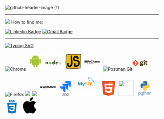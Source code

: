 
![github-header-image (1)](https://user-images.githubusercontent.com/125944293/222014371-0c7f1aff-4383-4c2f-bbfc-b6c50eb342c7.png)

____
<img src="https://user-images.githubusercontent.com/125944293/222006218-834e20bd-2f17-4d57-85df-b348cdec41f9.gif" width="70"/> How to find me:<div id="badges">
  
[![Linkedin Badge](https://img.shields.io/badge/-Olesia_Nikolaenko-blue?style=flat-square&logo=Linkedin&logoColor=white&link=https://https://www.linkedin.com/in/olesia-nikolaenko/)](https://www.linkedin.com/in/olesia-nikolaenko/)        [![Gmail Badge](https://img.shields.io/badge/-evavictorn@gmail.com-c14438?style=flat-square&logo=Gmail&logoColor=white&link=mailto:evavictorn@gmail.com)](mailto:evavictorn@gmail.com)
____

<a align="center" href="https://git.io/typing-svg"><img src="https://readme-typing-svg.demolab.com?font=IBM+Plex+Sans&weight=700&size=28&duration=1800&pause=3000&color=0E85F7&background=6ECF4200&center=true&vCenter=true&multiline=true&width=600&height=53&lines=🛠+Technologies+and+tools+I'm+working+with:" alt="Typing SVG" /></a> 
</div>

<img src="https://media.giphy.com/media/m3DAD130BjRYNisG0P/giphy.gif" title="Chrome" alt="Chrome" width="50" height="50"/>                              <img src="https://github.com/devicons/devicon/blob/master/icons/android/android-original-wordmark.svg" title="Android" alt="Android" width="55"/>       <img src="https://github.com/devicons/devicon/blob/master/icons/nodejs/nodejs-original-wordmark.svg" title="NodeJS" alt="NodeJS" width="55" height="55"/>&nbsp;
<img src="https://raw.githubusercontent.com/MaruanBO/MaruanBO/master/assets/javascript.gif" title="JS" alt="JS" width="60"/>                            <img src="https://github.com/devicons/devicon/blob/master/icons/pycharm/pycharm-original-wordmark.svg" title="PyCharm" alt="PyCharm" width="55"/>&nbsp;
<img src="https://camo.githubusercontent.com/93b32389bf746009ca2370de7fe06c3b5146f4c99d99df65994f9ced0ba41685/68747470733a2f2f7777772e766563746f726c6f676f2e7a6f6e652f6c6f676f732f676574706f73746d616e2f676574706f73746d616e2d69636f6e2e737667" title="Postman" alt="Postman" width="50" height="50"/>               Git<img src="https://raw.githubusercontent.com/github/explore/80688e429a7d4ef2fca1e82350fe8e3517d3494d/topics/git/git.png" width="50" height="50" />&nbsp; &nbsp; &nbsp; &nbsp;
<img src="https://media.giphy.com/media/3o7qE1182TDor4jIiI/giphy.gif" title="Firefox" alt="Firefox" width="70" height="50"/> 
<img src="https://cdn.jsdelivr.net/gh/devicons/devicon/icons/safari/safari-original.svg" width="45"/>&nbsp; 
<img src="https://cdn.jsdelivr.net/gh/devicons/devicon/icons/slack/slack-original.svg" width="45"/>&nbsp;
<img src="https://github.com/devicons/devicon/blob/master/icons/webstorm/webstorm-original-wordmark.svg" title="Webstorm" alt="Webstorm" width="55"/>&nbsp;<img src="https://github.com/devicons/devicon/raw/master/icons/jira/jira-original-wordmark.svg" title="Jira" alt="Jira" width="50"/> 
<img src="https://raw.githubusercontent.com/MaruanBO/MaruanBO/master/assets/mysql.gif" height="80" />&nbsp;
<img src="https://github.com/devicons/devicon/blob/master/icons/html5/html5-original.svg" title="HTML5" alt="HTML" width="50" height="50"/>&nbsp;
<img src="https://upload.wikimedia.org/wikipedia/commons/thumb/d/d5/Selenium_Logo.png/861px-Selenium_Logo.png?20200511151950" width="50" height="50" />  &nbsp; <img src="https://github.com/devicons/devicon/blob/master/icons/python/python-original-wordmark.svg" title="Python" alt="Python" width="50" height="50"/>&nbsp;
<img src="https://github.com/devicons/devicon/blob/master/icons/css3/css3-plain-wordmark.svg"  title="CSS3" alt="CSS" width="45" height="45"/>&nbsp;    <img src="https://github.com/devicons/devicon/blob/master/icons/apple/apple-original.svg" title="Apple" alt="Apple" width="55"/>&nbsp;  

